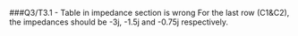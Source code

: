 ###Q3/T3.1 - Table in impedance section is wrong
  For the last row (C1&C2), the impedances should be -3j, -1.5j and -0.75j respectively.
  
